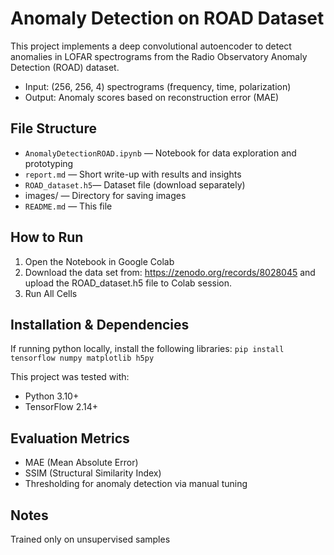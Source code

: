 # Anomaly Detection on ROAD Dataset

This project implements a deep convolutional autoencoder to detect anomalies in LOFAR spectrograms from the Radio Observatory Anomaly Detection (ROAD) dataset.

- Input: (256, 256, 4) spectrograms (frequency, time, polarization)
- Output: Anomaly scores based on reconstruction error (MAE)

## File Structure

- `AnomalyDetectionROAD.ipynb` — Notebook for data exploration and prototyping
- `report.md` — Short write-up with results and insights
- `ROAD_dataset.h5`— Dataset file (download separately)
- images/ — Directory for saving images
- `README.md` — This file

## How to Run

1. Open the Notebook in Google Colab
2. Download the data set from: https://zenodo.org/records/8028045 and upload the ROAD_dataset.h5 file to Colab session.
3. Run All Cells

##  Installation & Dependencies
If running python locally, install the following libraries: 
`pip install tensorflow numpy matplotlib h5py`

This project was tested with:
- Python 3.10+
- TensorFlow 2.14+

## Evaluation Metrics

- MAE (Mean Absolute Error)
- SSIM (Structural Similarity Index)
- Thresholding for anomaly detection via manual tuning

## Notes
Trained only on unsupervised samples
